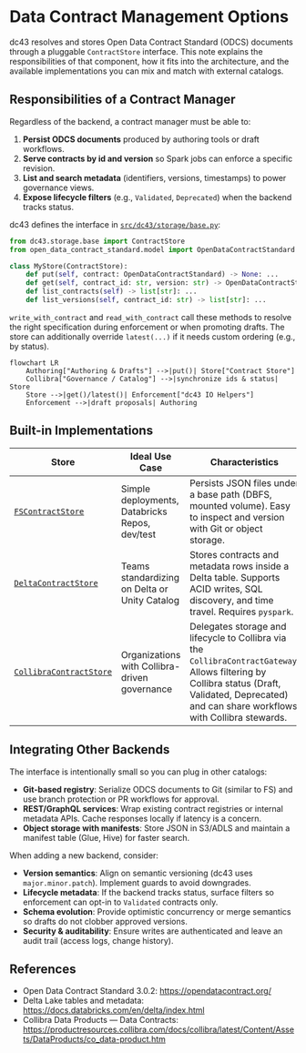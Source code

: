 # Data Contract Management Options

dc43 resolves and stores Open Data Contract Standard (ODCS) documents through a pluggable `ContractStore` interface. This note
explains the responsibilities of that component, how it fits into the architecture, and the available implementations you can
mix and match with external catalogs.

## Responsibilities of a Contract Manager

Regardless of the backend, a contract manager must be able to:

1. **Persist ODCS documents** produced by authoring tools or draft workflows.
2. **Serve contracts by id and version** so Spark jobs can enforce a specific revision.
3. **List and search metadata** (identifiers, versions, timestamps) to power governance views.
4. **Expose lifecycle filters** (e.g., `Validated`, `Deprecated`) when the backend tracks status.

dc43 defines the interface in [`src/dc43/storage/base.py`](../src/dc43/storage/base.py):

```python
from dc43.storage.base import ContractStore
from open_data_contract_standard.model import OpenDataContractStandard

class MyStore(ContractStore):
    def put(self, contract: OpenDataContractStandard) -> None: ...
    def get(self, contract_id: str, version: str) -> OpenDataContractStandard: ...
    def list_contracts(self) -> list[str]: ...
    def list_versions(self, contract_id: str) -> list[str]: ...
```

`write_with_contract` and `read_with_contract` call these methods to resolve the right specification during enforcement or
when promoting drafts. The store can additionally override `latest(...)` if it needs custom ordering (e.g., by status).

```mermaid
flowchart LR
    Authoring["Authoring & Drafts"] -->|put()| Store["Contract Store"]
    Collibra["Governance / Catalog"] -->|synchronize ids & status| Store
    Store -->|get()/latest()| Enforcement["dc43 IO Helpers"]
    Enforcement -->|draft proposals| Authoring
```

## Built-in Implementations

| Store | Ideal Use Case | Characteristics |
| --- | --- | --- |
| [`FSContractStore`](../src/dc43/storage/fs.py) | Simple deployments, Databricks Repos, dev/test | Persists JSON files under a base path (DBFS, mounted volume). Easy to inspect and version with Git or object storage. |
| [`DeltaContractStore`](../src/dc43/storage/delta.py) | Teams standardizing on Delta or Unity Catalog | Stores contracts and metadata rows inside a Delta table. Supports ACID writes, SQL discovery, and time travel. Requires `pyspark`. |
| [`CollibraContractStore`](../src/dc43/storage/collibra.py) | Organizations with Collibra-driven governance | Delegates storage and lifecycle to Collibra via the `CollibraContractGateway`. Allows filtering by Collibra status (Draft, Validated, Deprecated) and can share workflows with Collibra stewards. |

## Integrating Other Backends

The interface is intentionally small so you can plug in other catalogs:

* **Git-based registry**: Serialize ODCS documents to Git (similar to FS) and use branch protection or PR workflows for approval.
* **REST/GraphQL services**: Wrap existing contract registries or internal metadata APIs. Cache responses locally if latency is a concern.
* **Object storage with manifests**: Store JSON in S3/ADLS and maintain a manifest table (Glue, Hive) for faster search.

When adding a new backend, consider:

* **Version semantics**: Align on semantic versioning (dc43 uses `major.minor.patch`). Implement guards to avoid downgrades.
* **Lifecycle metadata**: If the backend tracks status, surface filters so enforcement can opt-in to `Validated` contracts only.
* **Schema evolution**: Provide optimistic concurrency or merge semantics so drafts do not clobber approved versions.
* **Security & auditability**: Ensure writes are authenticated and leave an audit trail (access logs, change history).

## References

* Open Data Contract Standard 3.0.2: <https://opendatacontract.org/>
* Delta Lake tables and metadata: <https://docs.databricks.com/en/delta/index.html>
* Collibra Data Products — Data Contracts: <https://productresources.collibra.com/docs/collibra/latest/Content/Assets/DataProducts/co_data-product.htm>
